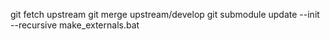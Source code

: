 git fetch upstream
git merge upstream/develop
git submodule update --init --recursive
make_externals.bat
